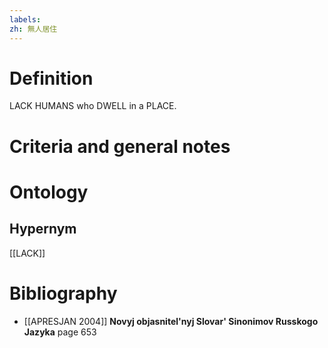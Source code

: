 ```yaml
---
labels: 
zh: 無人居住
---
```


# Definition
LACK HUMANS who DWELL in a PLACE.
# Criteria and general notes
# Ontology

## Hypernym
[[LACK]]
# Bibliography
- [[APRESJAN 2004]]
**Novyj objasnitel'nyj Slovar' Sinonimov Russkogo Jazyka** page 653
